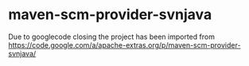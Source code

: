 # maven-scm-provider-svnjava
Due to googlecode closing the project has been imported from https://code.google.com/a/apache-extras.org/p/maven-scm-provider-svnjava/
